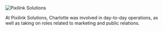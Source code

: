 ![Pixilink Solutions](img/work/proj-2/img1.png)

At Pixilink Solutions, Charlotte was involved in day-to-day operations, as well as taking on roles related to marketing and public relations. 